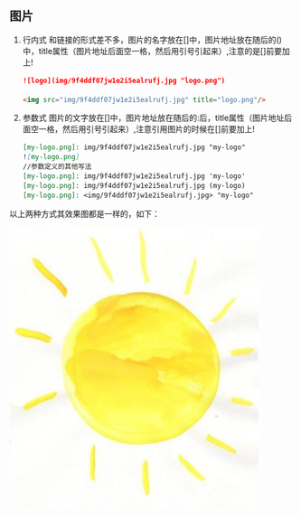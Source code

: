 ## 图片

1. 行内式
    和链接的形式差不多，图片的名字放在[]中，图片地址放在随后的()中，title属性（图片地址后面空一格，然后用引号引起来）,注意的是[]前要加上!
    
    ```markdown
    ![logo](img/9f4ddf07jw1e2i5ealrufj.jpg "logo.png")
    
    <img src="img/9f4ddf07jw1e2i5ealrufj.jpg" title="logo.png"/>
    ```
    
    


2. 参数式
    图片的文字放在[]中，图片地址放在随后的:后，title属性（图片地址后面空一格，然后用引号引起来）,注意引用图片的时候在[]前要加上!
    
    ```markdown
    [my-logo.png]: img/9f4ddf07jw1e2i5ealrufj.jpg "my-logo"
    ![my-logo.png]
    //参数定义的其他写法
    [my-logo.png]: img/9f4ddf07jw1e2i5ealrufj.jpg 'my-logo'
    [my-logo.png]: img/9f4ddf07jw1e2i5ealrufj.jpg (my-logo)
    [my-logo.png]: <img/9f4ddf07jw1e2i5ealrufj.jpg> "my-logo"
    ```
    
    

以上两种方式其效果图都是一样的，如下：

![logo.png](img/9f4ddf07jw1e2i5ealrufj.jpg "logo.png")